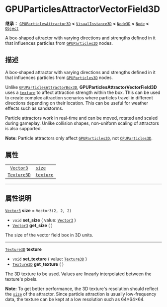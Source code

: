 <!-- ⚠ 请勿编辑本文件 ⚠ -->
<!-- 本文档使用脚本从 WeDot 引擎源码仓库生成。 -->
<!-- 生成脚本：https://github.com/WeDot-Engine/WeDot/tree/4.3/doc/tools/make_md.py； -->
<!-- 原文件：https://github.com/WeDot-Engine/WeDot/tree/4.3/doc/classes/GPUParticlesAttractorVectorField3D.xml。 -->

<div id="_class_gpuparticlesattractorvectorfield3d"></div>

# GPUParticlesAttractorVectorField3D

**继承：** [`GPUParticlesAttractor3D`](class_gpuparticlesattractor3d.md) **<** [`VisualInstance3D`](class_visualinstance3d.md) **<** [`Node3D`](class_node3d.md) **<** [`Node`](class_node.md) **<** [`Object`](class_object.md)

A box-shaped attractor with varying directions and strengths defined in it that influences particles from [`GPUParticles3D`](class_gpuparticles3d.md) nodes.

## 描述

A box-shaped attractor with varying directions and strengths defined in it that influences particles from [`GPUParticles3D`](class_gpuparticles3d.md) nodes.

Unlike [`GPUParticlesAttractorBox3D`](class_gpuparticlesattractorbox3d.md), **GPUParticlesAttractorVectorField3D** uses a [`texture`](#class_gpuparticlesattractorvectorfield3d_property_texture) to affect attraction strength within the box. This can be used to create complex attraction scenarios where particles travel in different directions depending on their location. This can be useful for weather effects such as sandstorms.

Particle attractors work in real-time and can be moved, rotated and scaled during gameplay. Unlike collision shapes, non-uniform scaling of attractors is also supported.

 **Note:** Particle attractors only affect [`GPUParticles3D`](class_gpuparticles3d.md), not [`CPUParticles3D`](class_cpuparticles3d.md).

## 属性

|||
|:-:|:--|
| [`Vector3`](class_vector3.md)     | [`size`](#class_gpuparticlesattractorvectorfield3d_property_size)       | ``Vector3(2, 2, 2)`` |
| [`Texture3D`](class_texture3d.md) | [`texture`](#class_gpuparticlesattractorvectorfield3d_property_texture) |                      |

<!-- rst-class:: classref-section-separator -->

---

## 属性说明

<div id="_class_gpuparticlesattractorvectorfield3d_property_size"></div>

[`Vector3`](class_vector3.md) **size** = ``Vector3(2, 2, 2)`` <div id="class_gpuparticlesattractorvectorfield3d_property_size"></div>

- `void` **set_size** ( value: [`Vector3`](class_vector3.md) )
- [`Vector3`](class_vector3.md) **get_size** ( )

The size of the vector field box in 3D units.

<!-- rst-class:: classref-item-separator -->

---

<div id="_class_gpuparticlesattractorvectorfield3d_property_texture"></div>

[`Texture3D`](class_texture3d.md) **texture** <div id="class_gpuparticlesattractorvectorfield3d_property_texture"></div>

- `void` **set_texture** ( value: [`Texture3D`](class_texture3d.md) )
- [`Texture3D`](class_texture3d.md) **get_texture** ( )

The 3D texture to be used. Values are linearly interpolated between the texture's pixels.

 **Note:** To get better performance, the 3D texture's resolution should reflect the [`size`](#class_gpuparticlesattractorvectorfield3d_property_size) of the attractor. Since particle attraction is usually low-frequency data, the texture can be kept at a low resolution such as 64×64×64.

[^virtual]: 本方法通常需要用户覆盖才能生效。
[^const]: 本方法无副作用，不会修改该实例的任何成员变量。
[^vararg]: 本方法除了能接受在此处描述的参数外，还能够继续接受任意数量的参数。
[^constructor]: 本方法用于构造某个类型。
[^static]: 调用本方法无需实例，可直接使用类名进行调用。
[^operator]: 本方法描述的是使用本类型作为左操作数的有效运算符。
[^bitfield]: 这个值是由下列位标志构成位掩码的整数。
[^void]: 无返回值。

